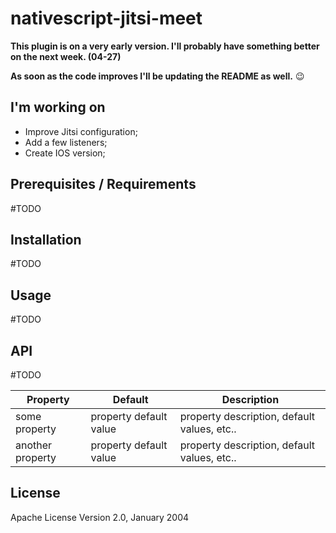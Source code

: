 # nativescript-jitsi-meet
**This plugin is on a very early version. I'll probably have something better on the next week. (04-27)**

**As soon as the code improves I'll be updating the README as well.**  :wink:

## I'm working on
- Improve Jitsi configuration; 
- Add a few listeners;
- Create IOS version;

## Prerequisites / Requirements

#TODO

## Installation

#TODO

## Usage 

#TODO

## API

#TODO
    
| Property | Default | Description |
| --- | --- | --- |
| some property | property default value | property description, default values, etc.. |
| another property | property default value | property description, default values, etc.. |
    
## License

Apache License Version 2.0, January 2004
